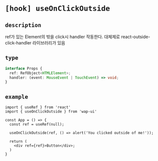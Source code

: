 # `[hook] useOnClickOutside`

## `description`

ref가 있는 Element의 밖을 click시 handler 작동한다.
대체제로 react-outside-click-handler 라이브러리가 있음

## `type`

```ts
interface Props {
  ref: RefObject<HTMLElement>;
  handler: (event: MouseEvent | TouchEvent) => void;
}
```

## `example`

```tsx
import { useRef } from 'react'
import { useOnClickOutside } from 'wap-ui'

const App = () => {
  const ref = useRef(null);

  useOnClickOutside(ref, () => alert('You clicked outside of me!'));

  return (
    <div ref={ref}>Button</div>;
  )
}
```
